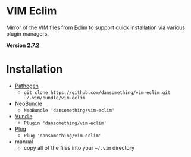 # VIM Eclim

Mirror of the VIM files from [Eclim][1] to support quick installation via various plugin managers.

**Version 2.7.2**

# Installation

*  [Pathogen][2]
    *  `git clone https://github.com/dansomething/vim-eclim.git ~/.vim/bundle/vim-eclim`
*  [NeoBundle][3]
    *  `NeoBundle 'dansomething/vim-eclim'`
*  [Vundle][4]
    *  `Plugin 'dansomething/vim-eclim'`
*  [Plug][5]
    *  `Plug 'dansomething/vim-eclim'`
*  manual
    *  copy all of the files into your `~/.vim` directory

[1]: https://github.com/ervandew/eclim
[2]: https://github.com/tpope/vim-pathogen
[3]: https://github.com/Shougo/neobundle.vim
[4]: https://github.com/gmarik/vundle
[5]: https://github.com/junegunn/vim-plug

